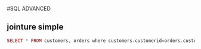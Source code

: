 #SQL ADVANCED

## jointure simple



```php
SELECT * FROM customers, orders where customers.customerid=orders.customerid;
```

